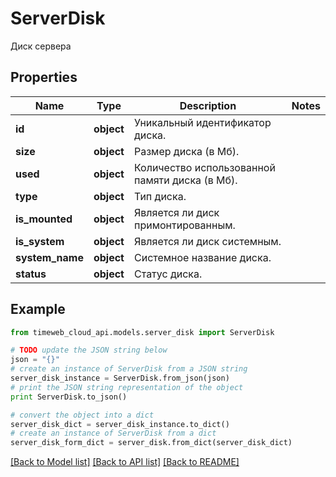 # ServerDisk

Диск сервера

## Properties
Name | Type | Description | Notes
------------ | ------------- | ------------- | -------------
**id** | **object** | Уникальный идентификатор диска. | 
**size** | **object** | Размер диска (в Мб). | 
**used** | **object** | Количество использованной памяти диска (в Мб). | 
**type** | **object** | Тип диска. | 
**is_mounted** | **object** | Является ли диск примонтированным. | 
**is_system** | **object** | Является ли диск системным. | 
**system_name** | **object** | Системное название диска. | 
**status** | **object** | Статус диска. | 

## Example

```python
from timeweb_cloud_api.models.server_disk import ServerDisk

# TODO update the JSON string below
json = "{}"
# create an instance of ServerDisk from a JSON string
server_disk_instance = ServerDisk.from_json(json)
# print the JSON string representation of the object
print ServerDisk.to_json()

# convert the object into a dict
server_disk_dict = server_disk_instance.to_dict()
# create an instance of ServerDisk from a dict
server_disk_form_dict = server_disk.from_dict(server_disk_dict)
```
[[Back to Model list]](../README.md#documentation-for-models) [[Back to API list]](../README.md#documentation-for-api-endpoints) [[Back to README]](../README.md)


